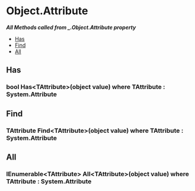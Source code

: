 # Object.Attribute
***All Methods called from _.Object.Attribute property***

- [Has](#has)
- [Find](#find)
- [All](#all)

## Has

### bool Has\<TAttribute>(object value) where TAttribute : System.Attribute

## Find

### TAttribute Find\<TAttribute>(object value) where TAttribute : System.Attribute

## All

### IEnumerable\<TAttribute> All\<TAttribute>(object value) where TAttribute : System.Attribute
